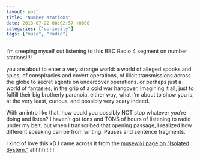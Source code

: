 ```yaml
---
layout: post
title: "Number stations"
date: 2013-07-22 08:02:57 +0000
categories: ["curiosity"]
tags: ["muse", "radio"]
---
```


I’m creeping myself out listening to this BBC Radio 4 segment on number stations!!!! 

you are about to enter a very strange world: a world of alleged spooks and spies, of conspiracies and covert operations, of illicit transmissions across the globe to secret agents on undercover operations. or perhaps just a world of fantasies, in the grip of a cold war hangover, imagining it all, just to fulfill their big brotherly paranoia. either way, what i’m about to show you is, at the very least, curious, and possibly very scary indeed.

With an intro like that, how could you possibly NOT stop whatever you’re doing and listen? I haven’t got tons and TONS of hours of listening to radio under my belt, but when I transcribed that opening passage, I realized how different speaking can be from writing. Pauses and sentence fragments. 

I kind of love this xD I came across it from the [musewiki page on “Isolated System.”](http://www.musewiki.org/Isolated_System_%28song%29) ahhhh!!!!!!